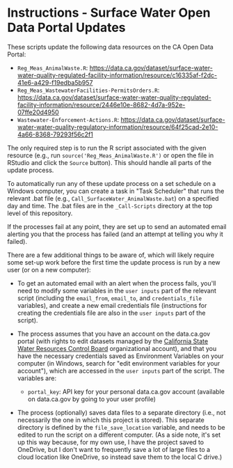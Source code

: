 # Instructions - Surface Water Open Data Portal Updates

These scripts update the following data resources on the CA Open Data Portal:

-   `Reg_Meas_AnimalWaste.R`: <https://data.ca.gov/dataset/surface-water-water-quality-regulated-facility-information/resource/c16335af-f2dc-41e6-a429-f19edba5b957>
-   `Reg_Meas_WastewaterFacilities-PermitsOrders.R`: <https://data.ca.gov/dataset/surface-water-water-quality-regulated-facility-information/resource/2446e10e-8682-4d7a-952e-07ffe20d4950>
-   `Wastewater-Enforcement-Actions.R`: <https://data.ca.gov/dataset/surface-water-water-quality-regulatory-information/resource/64f25cad-2e10-4a66-8368-79293f56c2f1>

The only required step is to run the R script associated with the given resource (e.g., run `source('Reg_Meas_AnimalWaste.R')` or open the file in RStudio and click the `Source` button). This should handle all parts of the update process.

To automatically run any of these update process on a set schedule on a Windows computer, you can create a task in "Task Scheduler" that runs the relevant .bat file (e.g., `Call_SurfaceWater_AnimalWaste.bat`) on a specified day and time. The .bat files are in the `_Call-Scripts` directory at the top level of this repository.

If the processes fail at any point, they are set up to send an automated email alerting you that the process has failed (and an attempt at telling you why it failed).

There are a few additional things to be aware of, which will likely require some set-up work before the first time the update process is run by a new user (or on a new computer):

-   To get an automated email with an alert when the process fails, you'll need to modify some variables in the `user inputs` part of the relevant script (including the `email_from`, `email_to`, and `credentials_file` variables), and create a new email credentials file (instructions for creating the credentials file are also in the `user inputs` part of the script).

-   The process assumes that you have an account on the data.ca.gov portal (with rights to edit datasets managed by the [California State Water Resources Control Board](https://data.ca.gov/organization/california-state-water-resources-control-board) organizational account), and that you have the necessary credentials saved as Environment Variables on your computer (in Windows, search for "edit environment variables for your account"), which are accessed in the `user inputs` part of the script. The variables are:

    -   `portal_key`: API key for your personal data.ca.gov account (available on data.ca.gov by going to your user profile)

-   The process (optionally) saves data files to a separate directory (i.e., not necessarily the one in which this project is stored). This separate directory is defined by the `file_save_location` variable, and needs to be edited to run the script on a different computer. (As a side note, it's set up this way because, for my own use, I have the project saved to OneDrive, but I don't want to frequently save a lot of large files to a cloud location like OneDrive, so instead save them to the local C drive.)
